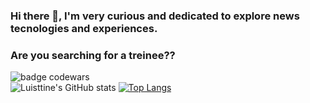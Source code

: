 ### Hi there 👋, I'm very curious and dedicated to explore news tecnologies and experiences.
### Are you searching for a treinee??
![badge codewars](https://www.codewars.com/users/Luisttine/badges/large)  
![Luisttine's GitHub stats](https://github-readme-stats.vercel.app/api?username=Luisttine&show_icons=true&theme=radical)  [![Top Langs](https://github-readme-stats.vercel.app/api/top-langs/?username=Luisttine&show_icons=true&theme=radical)](https://github.com/Luisttine/github-readme-stats)

